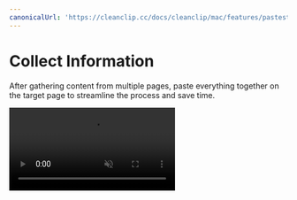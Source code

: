 ```yaml
---
canonicalUrl: 'https://cleanclip.cc/docs/cleanclip/mac/features/pastestack-collect'
---
```


# Collect Information

After gathering content from multiple pages, paste everything together on the target page to streamline the process and save time.

<video autoplay muted loop>
    <source src="/videos/pastestack-collect.mp4" type="video/mp4">
    <iframe src="/videos/pastestack-collect.mp4" scrolling="no" border="0" frameborder="0" allow="autoplay; encrypted-media" allowfullscreen></iframe>
</video>